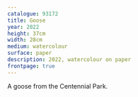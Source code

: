 ```yaml
---
catalogue: 93172
title: Goose
year: 2022
height: 37cm
width: 28cm
medium: watercolour
surface: paper
description: 2022, watercolour on paper
frontpage: true
---
```

A goose from the Centennial Park.

